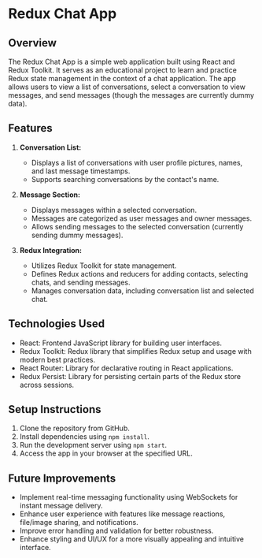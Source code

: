 # Redux Chat App

## Overview
The Redux Chat App is a simple web application built using React and Redux Toolkit. It serves as an educational project to learn and practice Redux state management in the context of a chat application. The app allows users to view a list of conversations, select a conversation to view messages, and send messages (though the messages are currently dummy data).

## Features
1. **Conversation List:**
   - Displays a list of conversations with user profile pictures, names, and last message timestamps.
   - Supports searching conversations by the contact's name.

2. **Message Section:**
   - Displays messages within a selected conversation.
   - Messages are categorized as user messages and owner messages.
   - Allows sending messages to the selected conversation (currently sending dummy messages).

3. **Redux Integration:**
   - Utilizes Redux Toolkit for state management.
   - Defines Redux actions and reducers for adding contacts, selecting chats, and sending messages.
   - Manages conversation data, including conversation list and selected chat.

## Technologies Used
- React: Frontend JavaScript library for building user interfaces.
- Redux Toolkit: Redux library that simplifies Redux setup and usage with modern best practices.
- React Router: Library for declarative routing in React applications.
- Redux Persist: Library for persisting certain parts of the Redux store across sessions.

## Setup Instructions
1. Clone the repository from GitHub.
2. Install dependencies using `npm install`.
3. Run the development server using `npm start`.
4. Access the app in your browser at the specified URL.

## Future Improvements
- Implement real-time messaging functionality using WebSockets for instant message delivery.
- Enhance user experience with features like message reactions, file/image sharing, and notifications.
- Improve error handling and validation for better robustness.
- Enhance styling and UI/UX for a more visually appealing and intuitive interface.


